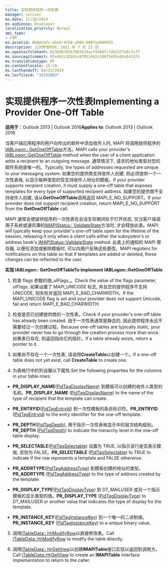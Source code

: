 ```yaml
---
title: 实现提供程序一次性表
manager: soliver
ms.date: 11/16/2014
ms.audience: Developer
localization_priority: Normal
api_type:
- COM
ms.assetid: 8b0dcbfe-6bed-4fb8-a906-009f1d009055
description: 上次修改时间：2011 年 7 月 23 日
ms.openlocfilehash: 023686702b76b5b29acf4304fcfdb3377e8cfcff
ms.sourcegitcommit: 8fe462c32b91c87911942c188f3445e85a54137c
ms.translationtype: MT
ms.contentlocale: zh-CN
ms.lasthandoff: 04/23/2019
ms.locfileid: "32332863"
---
```

# <a name="implementing-a-provider-one-off-table"></a><span data-ttu-id="748b6-103">实现提供程序一次性表</span><span class="sxs-lookup"><span data-stu-id="748b6-103">Implementing a Provider One-Off Table</span></span>

  
  
<span data-ttu-id="748b6-104">**适用于**：Outlook 2013 | Outlook 2016</span><span class="sxs-lookup"><span data-stu-id="748b6-104">**Applies to**: Outlook 2013 | Outlook 2016</span></span> 
  
<span data-ttu-id="748b6-105">当客户端应用程序的用户向传出的邮件中添加收件人时, MAPI 将调用提供程序的[IABLogon:: GetOneOffTable](iablogon-getoneofftable.md)方法。</span><span class="sxs-lookup"><span data-stu-id="748b6-105">MAPI calls your provider's [IABLogon::GetOneOffTable](iablogon-getoneofftable.md) method when the user of a client application adds a recipient to an outgoing message.</span></span> <span data-ttu-id="748b6-106">通常情况下, 请求的地址类型对您的邮件系统是唯一的。</span><span class="sxs-lookup"><span data-stu-id="748b6-106">Typically, the types of addresses requested are unique to your messaging system.</span></span> <span data-ttu-id="748b6-107">如果您的提供商支持收件人创建, 则必须提供一个一次性表格, 以显示每种类型的受支持收件人地址的模板。</span><span class="sxs-lookup"><span data-stu-id="748b6-107">If your provider supports recipient creation, it must supply a one-off table that exposes templates for every type of supported recipient address.</span></span> <span data-ttu-id="748b6-108">如果您的提供商不支持收件人创建, 请从**GetOneOffTable**调用返回 MAPI_E_NO_SUPPORT。</span><span class="sxs-lookup"><span data-stu-id="748b6-108">If your provider does not support recipient creation, return MAPI_E_NO_SUPPORT from the **GetOneOffTable** call.</span></span> 
  
<span data-ttu-id="748b6-109">MAPI 通常会使提供程序的一次性表在会话生存期间处于打开状态, 仅当客户端调用子系统或通讯簿的[IMAPIStatus:: ValidateState](imapistatus-validatestate.md)方法时, 才会释放此表。</span><span class="sxs-lookup"><span data-stu-id="748b6-109">MAPI will typically keep your provider's one-off table open for the lifetime of the session, releasing it only when a client calls either the subsystem's or address book's [IMAPIStatus::ValidateState](imapistatus-validatestate.md) method.</span></span> <span data-ttu-id="748b6-110">此表上的通知的 MAPI 寄存器, 以便在添加或删除模板时, 可以向用户反映这些更改。</span><span class="sxs-lookup"><span data-stu-id="748b6-110">MAPI registers for notifications on this table so that if templates are added or deleted, these changes can be reflected to the user.</span></span> 
  
 <span data-ttu-id="748b6-111">**实现 IABLogon:: GetOneOffTable**</span><span class="sxs-lookup"><span data-stu-id="748b6-111">**To implement IABLogon::GetOneOffTable**</span></span>
  
1. <span data-ttu-id="748b6-112">检查 flags 参数的值_ulFlags_。</span><span class="sxs-lookup"><span data-stu-id="748b6-112">Check the value of the flags parameter,  _ulFlags_.</span></span> <span data-ttu-id="748b6-113">如果设置了 MAPI_UNICODE 标志, 并且您的提供程序不支持 UNICODE, 则失败并返回 MAPI_E_BAD_CHARWIDTH。</span><span class="sxs-lookup"><span data-stu-id="748b6-113">If the MAPI_UNICODE flag is set and your provider does not support Unicode, fail and return MAPI_E_BAD_CHARWIDTH.</span></span> 
    
2. <span data-ttu-id="748b6-114">检查是否已创建提供商的一次性表。</span><span class="sxs-lookup"><span data-stu-id="748b6-114">Check if your provider's one-off table has already been created.</span></span> <span data-ttu-id="748b6-115">由于一次性表通常是静态的, 因此提供程序永远不需要经过一次创建过程。</span><span class="sxs-lookup"><span data-stu-id="748b6-115">Because one-off tables are typically static, your provider never has to go through the creation process more than once.</span></span> <span data-ttu-id="748b6-116">如果表已存在, 则返回指向它的指针。</span><span class="sxs-lookup"><span data-stu-id="748b6-116">If a table already exists, return a pointer to it.</span></span> 
    
3. <span data-ttu-id="748b6-117">如果尚不存在一个一次性表, 请调用**CreateTable**以创建一个。</span><span class="sxs-lookup"><span data-stu-id="748b6-117">If a one-off table does not yet exist, call **CreateTable** to create one.</span></span> 
    
4. <span data-ttu-id="748b6-118">为表格行中的列设置以下属性:</span><span class="sxs-lookup"><span data-stu-id="748b6-118">Set the following properties for the columns in your table rows:</span></span>
    
  - <span data-ttu-id="748b6-119">**PR_DISPLAY_NAME**([PidTagDisplayName](pidtagdisplayname-canonical-property.md)) 到模板可以创建的收件人类型的名称。</span><span class="sxs-lookup"><span data-stu-id="748b6-119">**PR_DISPLAY_NAME** ([PidTagDisplayName](pidtagdisplayname-canonical-property.md)) to the name of the type of recipient that the template can create.</span></span> 
    
  - <span data-ttu-id="748b6-120">**PR_ENTRYID**([PidTagEntryId](pidtagentryid-canonical-property.md)) 到一次性模板的条目标识符。</span><span class="sxs-lookup"><span data-stu-id="748b6-120">**PR_ENTRYID** ([PidTagEntryId](pidtagentryid-canonical-property.md)) to the entry identifier for the one-off template.</span></span>
    
  - <span data-ttu-id="748b6-121">**PR_DEPTH**([PidTagDepth](pidtagdepth-canonical-property.md)), 用于指示一次性表格显示中的层次结构级别。</span><span class="sxs-lookup"><span data-stu-id="748b6-121">**PR_DEPTH** ([PidTagDepth](pidtagdepth-canonical-property.md)) to indicate the hierarchy level in the one-off table display.</span></span>
    
  - <span data-ttu-id="748b6-122">**PR_SELECTABLE**([PidTagSelectable](pidtagselectable-canonical-property.md)) 设置为 TRUE, 以指示该行是否表示模板, 否则为 FALSE。</span><span class="sxs-lookup"><span data-stu-id="748b6-122">**PR_SELECTABLE** ([PidTagSelectable](pidtagselectable-canonical-property.md)) to TRUE to indicate if the row represents a template and FALSE otherwise.</span></span>
    
  - <span data-ttu-id="748b6-123">**PR_ADDRTYPE**([PidTagAddressType](pidtagaddresstype-canonical-property.md)) 到模板创建的地址的类型。</span><span class="sxs-lookup"><span data-stu-id="748b6-123">**PR_ADDRTYPE** ([PidTagAddressType](pidtagaddresstype-canonical-property.md)) to the type of address created by the template.</span></span>
    
  - <span data-ttu-id="748b6-124">**PR_DISPLAY_TYPE**([PidTagDisplayType](pidtagdisplaytype-canonical-property.md)) 到 DT_MAILUSER 或另一个指示模板的显示类型的值。</span><span class="sxs-lookup"><span data-stu-id="748b6-124">**PR_DISPLAY_TYPE** ([PidTagDisplayType](pidtagdisplaytype-canonical-property.md)) to DT_MAILUSER or another value that indicates the type of display for the template.</span></span>
    
  - <span data-ttu-id="748b6-125">**PR_INSTANCE_KEY**([PidTagInstanceKey](pidtaginstancekey-canonical-property.md)) 到一个唯一的二进制值。</span><span class="sxs-lookup"><span data-stu-id="748b6-125">**PR_INSTANCE_KEY** ([PidTagInstanceKey](pidtaginstancekey-canonical-property.md)) to a unique binary value.</span></span> 
    
5. <span data-ttu-id="748b6-126">调用[ITableData:: HrModifyRow](itabledata-hrmodifyrow.md)以直接修改表。</span><span class="sxs-lookup"><span data-stu-id="748b6-126">Call [ITableData::HrModifyRow](itabledata-hrmodifyrow.md) to modify the table directly.</span></span> 
    
6. <span data-ttu-id="748b6-127">调用[ITableData:: HrGetView](itabledata-hrgetview.md)以创建**IMAPITable**接口实现以返回到调用方。</span><span class="sxs-lookup"><span data-stu-id="748b6-127">Call [ITableData::HrGetView](itabledata-hrgetview.md) to create an **IMAPITable** interface implementation to return to the caller.</span></span> 
    

